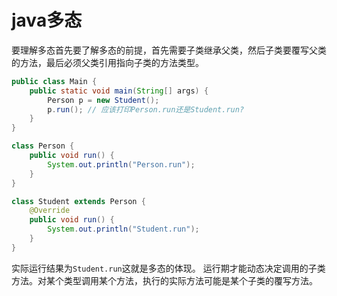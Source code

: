 # java多态
要理解多态首先要了解多态的前提，首先需要子类继承父类，然后子类要覆写父类的方法，最后必须父类引用指向子类的方法类型。
```java
public class Main {
    public static void main(String[] args) {
        Person p = new Student();
        p.run(); // 应该打印Person.run还是Student.run?
    }
}

class Person {
    public void run() {
        System.out.println("Person.run");
    }
}

class Student extends Person {
    @Override
    public void run() {
        System.out.println("Student.run");
    }
}
```
实际运行结果为`Student.run`这就是多态的体现。
运行期才能动态决定调用的子类方法。对某个类型调用某个方法，执行的实际方法可能是某个子类的覆写方法。

